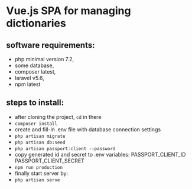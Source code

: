 # Vue.js SPA for managing dictionaries
## software requirements:
- php minimal version 7.2,
- some database,
- composer latest,
- laravel v5.6,
- npm latest

## steps to install:
- after cloning the project, ``cd`` in there
- ``composer install``
- create and fill-in .env file with database connection settings
- ``php artisan migrate``
- ``php artisan db:seed``
- ``php artisan passport:client --password``
- copy generated id and secret to .env variables: PASSPORT_CLIENT_ID PASSPORT_CLIENT_SECRET
- ``npm run production``
- finally start server by:
- ``php artisan serve``